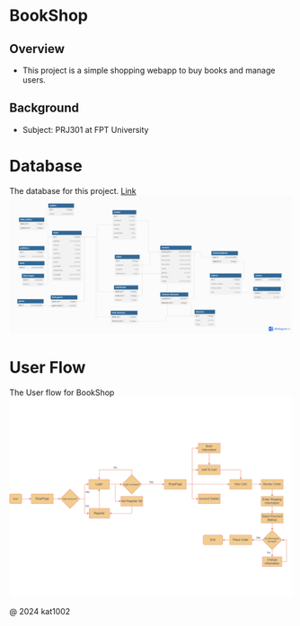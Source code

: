 # BookShop
## Overview
- This project is a simple shopping webapp to buy books and manage users.
## Background
- Subject: PRJ301 at FPT University
# Database 
The database for this project. [Link](Database/database.sql)
![BookShop Database](Database/database.png)
# User Flow
The User flow for BookShop
![User FLow Imgage](img/UserFlow/user_flow.png)

@ 2024 kat1002
